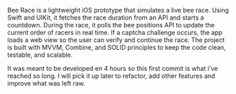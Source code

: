 Bee Race is a lightweight iOS prototype that simulates a live bee race. 
Using Swift and UIKit, it fetches the race duration from an API and starts a countdown. During the race, it polls the bee positions API to update the current order of racers in real time.
If a captcha challenge occurs, the app loads a web view so the user can verify and continue the race.
The project is built with MVVM, Combine, and SOLID principles to keep the code clean, testable, and scalable.

It was meant to be developed en 4 hours so this first commit is what i've reached so long. I will pick it up later to refactor, add other features and improve what was left raw.
